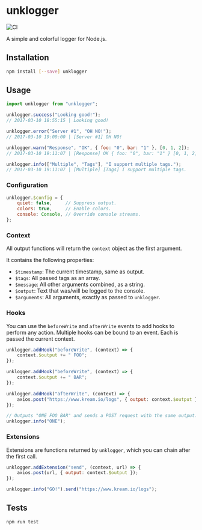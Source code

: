 # unklogger
![CI](https://github.com/KarboniteKream/unklogger/workflows/CI/badge.svg)

A simple and colorful logger for Node.js.

## Installation
```bash
npm install [--save] unklogger
```

## Usage
```javascript
import unklogger from "unklogger";

unklogger.success("Looking good!");
// 2017-03-10 18:55:15 | Looking good!

unklogger.error("Server #1", "OH NO!");
// 2017-03-10 19:00:00 | [Server #1] OH NO!

unklogger.warn("Response", "OK", { foo: "0", bar: "1" }, [0, 1, 2]);
// 2017-03-10 19:11:07 | [Response] OK { foo: "0", bar: "1" } [0, 1, 2]

unklogger.info(["Multiple", "Tags"], "I support multiple tags.");
// 2017-03-10 19:11:07 | [Multiple] [Tags] I support multiple tags.
```

### Configuration
```javascript
unklogger.$config = {
    quiet: false,     // Suppress output.
    colors: true,     // Enable colors.
    console: Console, // Override console streams.
};
```

### Context
All output functions will return the `context` object as the first argument.

It contains the following properties:
* `$timestamp`: The current timestamp, same as output.
* `$tags`: All passed tags as an array.
* `$message`: All other arguments combined, as a string.
* `$output`: Text that was/will be logged to the console.
* `$arguments`: All arguments, exactly as passed to `unklogger`.

### Hooks
You can use the `beforeWrite` and `afterWrite` events to add hooks to perform any action. Multiple hooks can be bound to an event. Each is passed the current context.

```javascript
unklogger.addHook("beforeWrite", (context) => {
    context.$output += " FOO";
});

unklogger.addHook("beforeWrite", (context) => {
    context.$output += " BAR";
});

unklogger.addHook("afterWrite", (context) => {
    axios.post("https://www.kream.io/logs", { output: context.$output });
});

// Outputs "ONE FOO BAR" and sends a POST request with the same output.
unklogger.info("ONE");
```

### Extensions
Extensions are functions returned by `unklogger`, which you can chain after the first call.

```javascript
unklogger.addExtension("send", (context, url) => {
    axios.post(url, { output: context.$output });
});

unklogger.info("GO!").send("https://www.kream.io/logs");
```

## Tests
```bash
npm run test
```
